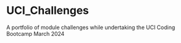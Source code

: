 # UCI_Challenges
A portfolio of module challenges while undertaking the UCI Coding Bootcamp March 2024
